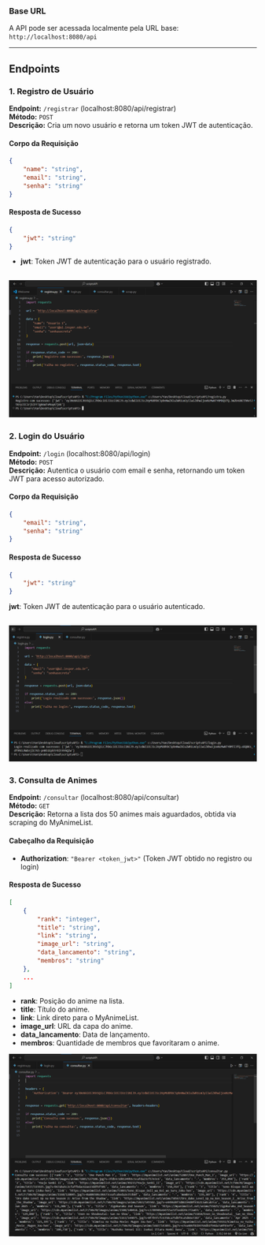 ### Base URL

A API pode ser acessada localmente pela URL base: `http://localhost:8080/api`

---


## Endpoints

### 1. Registro de Usuário
**Endpoint:** `/registrar`  (localhost:8080/api/registrar)  
**Método:** `POST`  
**Descrição:** Cria um novo usuário e retorna um token JWT de autenticação.

#### Corpo da Requisição

```json
{
    "name": "string",
    "email": "string",
    "senha": "string"
}
```

#### Resposta de Sucesso
```json
{
    "jwt": "string"
}
```
- **jwt**: Token JWT de autenticação para o usuário registrado.

![alt text](image-1.png)
---

### 2. Login do Usuário
**Endpoint:** `/login`  (localhost:8080/api/login)  
**Método:** `POST`  
**Descrição:** Autentica o usuário com email e senha, retornando um token JWT para acesso autorizado.

#### Corpo da Requisição

```json
{
    "email": "string",
    "senha": "string"
}
```


#### Resposta de Sucesso
```json
{
    "jwt": "string"
}
```
**jwt**: Token JWT de autenticação para o usuário autenticado.

![alt text](image-2.png)
---

### 3. Consulta de Animes
**Endpoint:** `/consultar`  (localhost:8080/api/consultar)  
**Método:** `GET`  
**Descrição:** Retorna a lista dos 50 animes mais aguardados, obtida via scraping do MyAnimeList.

#### Cabeçalho da Requisição
- **Authorization**: `"Bearer <token_jwt>"` (Token JWT obtido no registro ou login)

#### Resposta de Sucesso
```json
[  
    {
        "rank": "integer",
        "title": "string",
        "link": "string",
        "image_url": "string",
        "data_lancamento": "string",
        "membros": "string"
    },
    ...
]
```

- **rank**: Posição do anime na lista.
- **title**: Título do anime.
- **link**: Link direto para o MyAnimeList.
- **image_url**: URL da capa do anime.
- **data_lancamento**: Data de lançamento.
- **membros**: Quantidade de membros que favoritaram o anime.

![alt text](image-3.png)